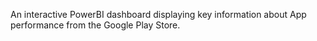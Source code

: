 An interactive PowerBI dashboard displaying key information about App performance from the Google Play Store. 
